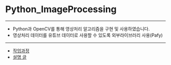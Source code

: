 # Python_ImageProcessing
---
* Python과 OpenCV를 통해 영상처리 알고리즘을 구현 및 사용하였습니다.
* 영상처리 데이터를 유튜브 데이터로 사용할 수 있도록 외부라이브러리 사용(Pafy)
---
* [ 작업과정 ](https://github.com/psh4204/studyPython)
* [ 설명 글 ](https://velog.io/@psh4204/%EB%AF%B8%EB%8B%88%ED%94%84%EB%A1%9C%EC%A0%9D%ED%8A%B8.-Python-OpenCV-%EA%B8%B0%EB%B0%98-%EC%98%81%EC%83%81%EC%B2%98%EB%A6%AC-%ED%94%84%EB%A1%9C%EA%B7%B8%EB%9E%98%EB%B0%8D)
